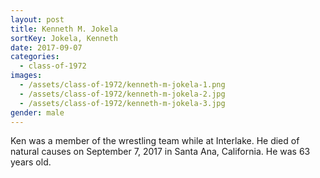 ```yaml
---
layout: post
title: Kenneth M. Jokela
sortKey: Jokela, Kenneth
date: 2017-09-07
categories:
  - class-of-1972
images:
  - /assets/class-of-1972/kenneth-m-jokela-1.png
  - /assets/class-of-1972/kenneth-m-jokela-2.jpg
  - /assets/class-of-1972/kenneth-m-jokela-3.jpg
gender: male
---
```

Ken was a member of the wrestling team while at Interlake. He died of natural causes on September 7, 2017 in Santa Ana, California. He was 63 years old.
